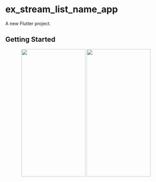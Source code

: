 # ex_stream_list_name_app

A new Flutter project.

## Getting Started

<p align="center">
  <img src="https://raw.githubusercontent.com/kisahtegar/riverpod_demo/master/demo/ex_stream_list_name_app/preview/1.png"  width="200" height="400"/>
  <img src="https://raw.githubusercontent.com/kisahtegar/riverpod_demo/master/demo/ex_stream_list_name_app/preview/2.png"  width="200" height="400"/>
</p>
